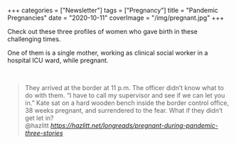 +++
categories = ["Newsletter"]
tags = ["Pregnancy"]
title = "Pandemic Pregnancies"
date = "2020-10-11"
coverImage = "/img/pregnant.jpg"
+++

Check out these three profiles of women who gave birth in these challenging times.

<!--more-->

One of them is a single mother, working as clinical social worker in a hospital ICU ward, while pregnant.

<br>

<blockquote class="quoteback" darkmode="" data-title="Pregnant%20During%20the%20Pandemic%3A%20Three%20Stories%20%7C%20Hazlitt" data-author="@hazlitt" cite="https://hazlitt.net/longreads/pregnant-during-pandemic-three-stories">
                      They arrived at the border at 11 p.m. The officer didn’t know what to do with them. “I have to call my supervisor and see if we can let you in.” Kate sat on a hard wooden bench inside the border control office, 38 weeks pregnant, and surrendered to the fear. What if they didn’t get let in?
                      <footer>@hazlitt <cite><a href="https://hazlitt.net/longreads/pregnant-during-pandemic-three-stories">https://hazlitt.net/longreads/pregnant-during-pandemic-three-stories</a></cite></footer>
                      </blockquote>
                      <script note="" src="https://cdn.jsdelivr.net/gh/Blogger-Peer-Review/quotebacks@1/quoteback.js"></script>
